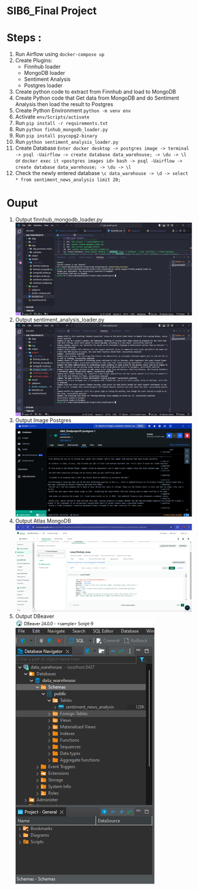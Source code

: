# SIB6_Final Project

# Steps :
1. Run Airflow using `docker-compose up`
2. Create Plugins:
    - Finnhub loader
    - MongoDB loader
    - Sentiment Analysis
    - Postgres loader
3. Create python code to extract from Finnhub and load to MongoDB
4. Create Python code that Get data from MongoDB and do Sentiment Analysis then load the result to Postgres
5. Create Python Environment `python -m venv env`
6. Activate `env/Scripts/activate`
7. Run `pip install -r requirements.txt`
8. Run `python finhub_mongodb_loader.py`
9. Run `pip install psycopg2-binary`
10. Run `python sentiment_analysis_loader.py`
11. Create Database `Enter docker desktop -> postgres image -> terminal -> psql -Uairflow -> create database data_warehouse; -> \du -> \l ` or `docker exec it <postgres images id> bash -> psql -Uairflow -> create database data_warehouse; -> \du -> \l` 
12. Check the newly entered database `\c data_warehouse -> \d -> select * from sentiment_news_analysis limit 20;`

# Ouput
1. Output finnhub_mongodb_loader.py
![Alt text](Screenshot%20Output/Output%20finnhub_mongodb_loader.png)
2. Output sentiment_analysis_loader.py
![Alt text](Screenshot%20Output/Output%20sentiment_analysis_loader.png)
3. Output Image Postgres
![Alt text](Screenshot%20Output/Output%20Image%20Postgres.png)
4. Output Atlas MongoDB
![Alt text](Screenshot%20Output/Output%20Atlas%20MongoDB.png)
5. Output DBeaver
![Alt text](Screenshot%20Output\Koneksi%20Pada%20DBeaver.png)
